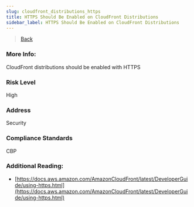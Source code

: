 ```yaml
---
slug: cloudfront_distributions_https
title: HTTPS Should Be Enabled on CloudFront Distributions
sidebar_label: HTTPS Should Be Enabled on CloudFront Distributions
---
```

> [Back](../../cloudfrontmonitoring)

### More Info:
CloudFront distributions should be enabled with HTTPS

### Risk Level
High

### Address
Security

### Compliance Standards
CBP

### Additional Reading:
- [https://docs.aws.amazon.com/AmazonCloudFront/latest/DeveloperGuide/using-https.html](https://docs.aws.amazon.com/AmazonCloudFront/latest/DeveloperGuide/using-https.html) 
